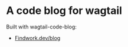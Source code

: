 # A code blog for wagtail

Built with wagtail-code-blog:

- [Findwork.dev/blog](https://findwork.dev/blog)
